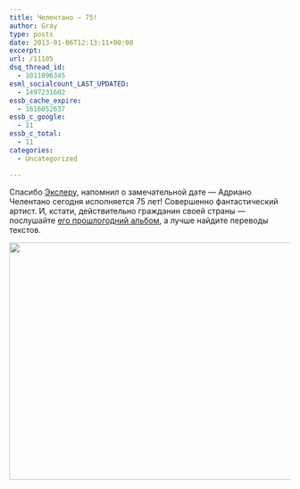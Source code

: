 ```yaml
---
title: Челентано — 75!
author: Gray
type: posts
date: 2013-01-06T12:13:11+00:00
excerpt:
url: /11105
dsq_thread_id:
  - 1011096345
esml_socialcount_LAST_UPDATED:
  - 1497231602
essb_cache_expire:
  - 1616052637
essb_c_google:
  - 11
essb_c_total:
  - 11
categories:
  - Uncategorized

---
```








Спасибо [Экслеру][1], напомнил о замечательной дате — Адриано Челентано сегодня исполняется 75 лет! Совершенно фантастический артист. И, кстати, действительно гражданин своей страны — послушайте [его прошлогодний альбом][2], а лучше найдите переводы текстов. 

<img src="https://i0.wp.com/searchenginesblog.s3.amazonaws.com/celentano.jpg?resize=640%2C426" width="640" height="426" data-recalc-dims="1" />

 [1]: http://www.exler.ru/blog/item/13111/
 [2]: http://music.yandex.ru/#!/album/498962